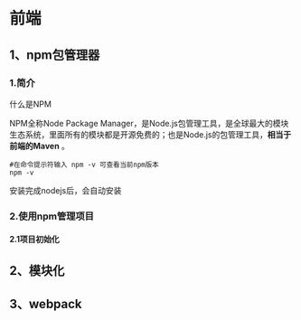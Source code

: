 # 前端

## 1、npm包管理器

### 1.简介

什么是NPM

NPM全称Node Package Manager，是Node.js包管理工具，是全球最大的模块生态系统，里面所有的模块都是开源免费的；也是Node.js的包管理工具，**相当于前端的Maven** 。

```shell
#在命令提示符输入 npm -v 可查看当前npm版本
npm -v
```

安装完成nodejs后，会自动安装

### 2.使用npm管理项目

#### 2.1项目初始化











## 2、模块化





















## 3、webpack

